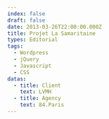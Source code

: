```yaml
---
index: false
draft: false
date: 2013-03-26T22:00:00.000Z
title: Projet La Samaritaine
types: Editorial
tags:
  - Wordpress
  - jQuery
  - Javascript
  - CSS
datas:
  - title: Client
    text: LVMH
  - title: Agency
    text: 84.Paris
---
```

